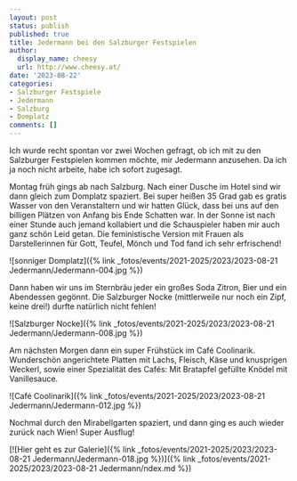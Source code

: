 ```yaml
---
layout: post
status: publish
published: true
title: Jedermann bei den Salzburger Festspielen
author:
  display_name: cheesy
  url: http://www.cheesy.at/
date: '2023-08-22'
categories:
- Salzburger Festspiele
- Jedermann
- Salzburg
- Domplatz
comments: []
---
```

Ich wurde recht spontan vor zwei Wochen gefragt, ob ich mit zu den Salzburger Festspielen kommen möchte, mir Jedermann anzusehen. Da ich ja noch nicht arbeite, habe ich sofort zugesagt.

Montag früh gings ab nach Salzburg. Nach einer Dusche im Hotel sind wir dann gleich zum Domplatz spaziert. Bei super heißen 35 Grad gab es gratis Wasser von den Veranstaltern und wir hatten Glück, dass bei uns auf den billigen Plätzen von Anfang bis Ende Schatten war. In der Sonne ist nach einer Stunde auch jemand kollabiert und die Schauspieler haben mir auch ganz schön Leid getan. Die feministische Version mit Frauen als Darstellerinnen für Gott, Teufel, Mönch und Tod fand ich sehr erfrischend!

![sonniger Domplatz]({% link _fotos/events/2021-2025/2023/2023-08-21 Jedermann/Jedermann-004.jpg %})

Dann haben wir uns im Sternbräu jeder ein großes Soda Zitron, Bier und ein Abendessen gegönnt. Die Salzburger Nocke (mittlerweile nur noch ein Zipf, keine drei!) durfte natürlich nicht fehlen!

![Salzburger Nocke]({% link _fotos/events/2021-2025/2023/2023-08-21 Jedermann/Jedermann-008.jpg %})

Am nächsten Morgen dann ein super Frühstück im Café Coolinarik. Wunderschön angerichtete Platten mit Lachs, Fleisch, Käse und knusprigen Weckerl, sowie einer Spezialität des Cafés: Mit Bratapfel gefüllte Knödel mit Vanillesauce.

![Café Coolinarik]({% link _fotos/events/2021-2025/2023/2023-08-21 Jedermann/Jedermann-012.jpg %})

Nochmal durch den Mirabellgarten spaziert, und dann ging es auch wieder zurück nach Wien! Super Ausflug!

[![Hier geht es zur Galerie]({% link _fotos/events/2021-2025/2023/2023-08-21 Jedermann/Jedermann-018.jpg %})]({% link _fotos/events/2021-2025/2023/2023-08-21 Jedermann/ndex.md %})


